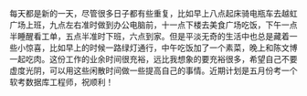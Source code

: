 每天都是新的一天，尽管很多日子都有些重复，比如早上八点起床骑电瓶车去越虹广场上班，九点左右准时做到办公电脑前，十一点下楼去美食广场吃饭，下午一点半睡醒看工单，五点半准时下班，六点到家。但是平淡无奇的生活中也总是藏着一些小惊喜，比如早上的时候一路绿灯通行，中午吃饭加了一个素菜，晚上和陈文博一起吃肉。这份工作的业余时间很充裕，远比我想象的要充裕很多，希望自己不要虚度光阴，可以用这些闲散时间做一些提高自己的事情。近期计划是五月份考一个软考数据库工程师，祝顺利！